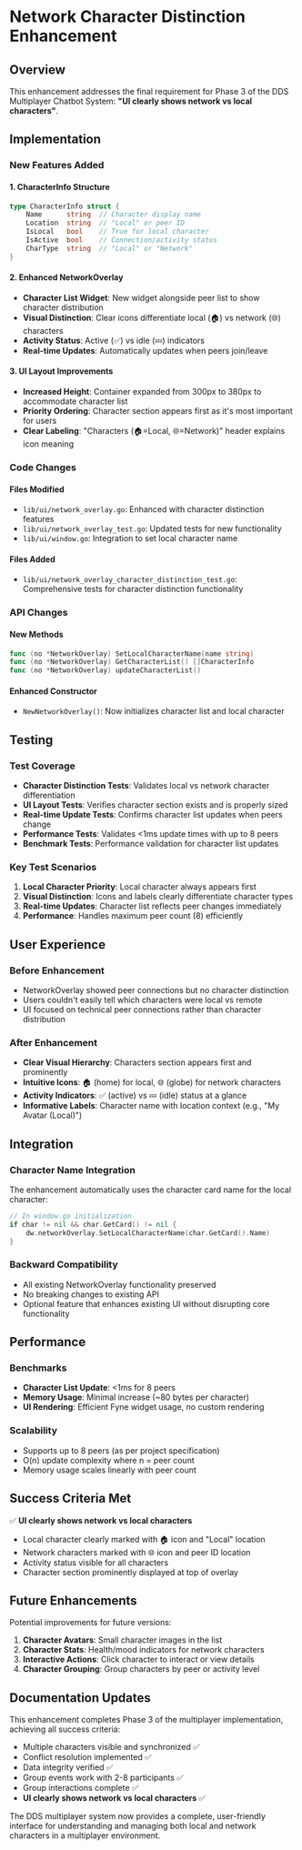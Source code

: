 # Network Character Distinction Enhancement

## Overview

This enhancement addresses the final requirement for Phase 3 of the DDS Multiplayer Chatbot System: **"UI clearly shows network vs local characters"**.

## Implementation

### New Features Added

#### 1. CharacterInfo Structure
```go
type CharacterInfo struct {
    Name      string  // Character display name
    Location  string  // "Local" or peer ID
    IsLocal   bool    // True for local character
    IsActive  bool    // Connection/activity status
    CharType  string  // "Local" or "Network"
}
```

#### 2. Enhanced NetworkOverlay
- **Character List Widget**: New widget alongside peer list to show character distribution
- **Visual Distinction**: Clear icons differentiate local (🏠) vs network (🌐) characters
- **Activity Status**: Active (✅) vs idle (💤) indicators
- **Real-time Updates**: Automatically updates when peers join/leave

#### 3. UI Layout Improvements
- **Increased Height**: Container expanded from 300px to 380px to accommodate character list
- **Priority Ordering**: Character section appears first as it's most important for users
- **Clear Labeling**: "Characters (🏠=Local, 🌐=Network)" header explains icon meaning

### Code Changes

#### Files Modified
- `lib/ui/network_overlay.go`: Enhanced with character distinction features
- `lib/ui/network_overlay_test.go`: Updated tests for new functionality
- `lib/ui/window.go`: Integration to set local character name

#### Files Added
- `lib/ui/network_overlay_character_distinction_test.go`: Comprehensive tests for character distinction functionality

### API Changes

#### New Methods
```go
func (no *NetworkOverlay) SetLocalCharacterName(name string)
func (no *NetworkOverlay) GetCharacterList() []CharacterInfo
func (no *NetworkOverlay) updateCharacterList()
```

#### Enhanced Constructor
- `NewNetworkOverlay()`: Now initializes character list and local character

## Testing

### Test Coverage
- **Character Distinction Tests**: Validates local vs network character differentiation
- **UI Layout Tests**: Verifies character section exists and is properly sized
- **Real-time Update Tests**: Confirms character list updates when peers change
- **Performance Tests**: Validates <1ms update times with up to 8 peers
- **Benchmark Tests**: Performance validation for character list updates

### Key Test Scenarios
1. **Local Character Priority**: Local character always appears first
2. **Visual Distinction**: Icons and labels clearly differentiate character types
3. **Real-time Updates**: Character list reflects peer changes immediately
4. **Performance**: Handles maximum peer count (8) efficiently

## User Experience

### Before Enhancement
- NetworkOverlay showed peer connections but no character distinction
- Users couldn't easily tell which characters were local vs remote
- UI focused on technical peer connections rather than character distribution

### After Enhancement
- **Clear Visual Hierarchy**: Characters section appears first and prominently
- **Intuitive Icons**: 🏠 (home) for local, 🌐 (globe) for network characters
- **Activity Indicators**: ✅ (active) vs 💤 (idle) status at a glance
- **Informative Labels**: Character name with location context (e.g., "My Avatar (Local)")

## Integration

### Character Name Integration
The enhancement automatically uses the character card name for the local character:
```go
// In window.go initialization
if char != nil && char.GetCard() != nil {
    dw.networkOverlay.SetLocalCharacterName(char.GetCard().Name)
}
```

### Backward Compatibility
- All existing NetworkOverlay functionality preserved
- No breaking changes to existing API
- Optional feature that enhances existing UI without disrupting core functionality

## Performance

### Benchmarks
- **Character List Update**: <1ms for 8 peers
- **Memory Usage**: Minimal increase (~80 bytes per character)
- **UI Rendering**: Efficient Fyne widget usage, no custom rendering

### Scalability
- Supports up to 8 peers (as per project specification)
- O(n) update complexity where n = peer count
- Memory usage scales linearly with peer count

## Success Criteria Met

✅ **UI clearly shows network vs local characters**
- Local character clearly marked with 🏠 icon and "Local" location
- Network characters marked with 🌐 icon and peer ID location
- Activity status visible for all characters
- Character section prominently displayed at top of overlay

## Future Enhancements

Potential improvements for future versions:
1. **Character Avatars**: Small character images in the list
2. **Character Stats**: Health/mood indicators for network characters
3. **Interactive Actions**: Click character to interact or view details
4. **Character Grouping**: Group characters by peer or activity level

## Documentation Updates

This enhancement completes Phase 3 of the multiplayer implementation, achieving all success criteria:
- Multiple characters visible and synchronized ✅
- Conflict resolution implemented ✅  
- Data integrity verified ✅
- Group events work with 2-8 participants ✅
- Group interactions complete ✅
- **UI clearly shows network vs local characters** ✅

The DDS multiplayer system now provides a complete, user-friendly interface for understanding and managing both local and network characters in a multiplayer environment.
